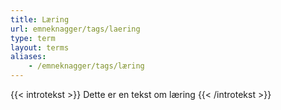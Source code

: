```yaml
---
title: Læring
url: emneknagger/tags/laering
type: term
layout: terms
aliases:
    - /emneknagger/tags/læring
---
```


{{< introtekst >}}
Dette er en tekst om læring
{{< /introtekst >}}
